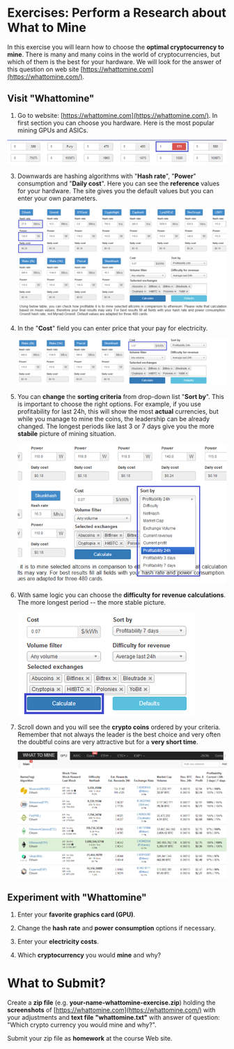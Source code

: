 # Exercises: Perform a Research about What to Mine

In this exercise you will learn how to choose the **optimal
cryptocurrency to mine**. There is many and many coins in the world of
cryptocurrencies, but which of them is the best for your hardware. We
will look for the answer of this question on web site
[https://whattomine.com](https://whattomine.com/).

Visit "Whattomine"
------------------

1.  Go to website: [https://whattomine.com](https://whattomine.com/). In
    first section you can choose you hardware. Here is the most popular
    mining GPUs and ASICs.

![](/assets/exercises-what-to-mine-02.png)

3.  Downwards are hashing algorithms with "**Hash rate**", "**Power**"
    consumption and "**Daily cost**". Here you can see the **reference**
    values for your hardware. The site gives you the default values but
    you can enter your own parameters.

    ![](/assets/exercises-what-to-mine-03.png)

4.  In the "**Cost**" field you can enter price that your pay for
    electricity.

    ![](/assets/exercises-what-to-mine-04.png)

5.  You can **change** the **sorting criteria** from drop-down list
    "**Sort by**". This is important to choose the right options. For
    example, if you use profitability for last 24h, this will show the
    most **actual** currencies, but while you manage to mine the coins,
    the leadership can be already changed. The longest periods like last
    3 or 7 days give you the more **stabile** picture of mining
    situation.

    ![](/assets/exercises-what-to-mine-05.png)

6.  With same logic you can choose the **difficulty for revenue
    calculations**. The more longest period -- the more stable picture.

    ![](/assets/exercises-what-to-mine-07.png)

8.  Scroll down and you will see the **crypto coins** ordered by your
    criteria. Remember that not always the leader is the best choice and
    very often the doubtful coins are very attractive but for a **very
    short time**.

    ![](/assets/exercises-what-to-mine-08.png)

Experiment with "Whattomine"
----------------------------

1.  Enter your **favorite graphics card (GPU)**.

2.  Change the **hash rate** and **power** **consumption** options if
    necessary.

3.  Enter your **electricity costs**.

4.  Which **cryptocurrency** you would **mine** and why?

What to Submit?
===============

Create a **zip file** (e.g. **your-name-whattomine-exercise.zip**)
holding the **screenshots** of
[https://whattomine.com](https://whattomine.com/) with your adjustments
and **text file** **"whattomine.txt"** with answer of question: "Which
crypto currency you would mine and why?".

Submit your zip file as **homework** at the course Web site.
